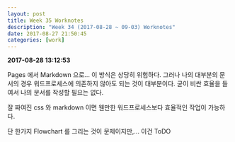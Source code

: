 ```yaml
---
layout: post
title: Week 35 Worknotes
description: "Week 34 (2017-08-28 ~ 09-03) Worknotes"
date: 2017-08-27 21:50:45
categories: [work]
---
```

**2017-08-28 13:12:53**

Pages 에서 Markdown 으로...
이 방식은 상당히 위험하다. 그러나 나의 대부분의 문서의 경우 워드프로세스에 의존하지 않아도 되는 것이 대부분이다.
굳이 비싼 효율을 들여서 나의 문서를 작성할 필요는 없다.

잘 짜여진 css 와 markdown 이면 웬만한 워드프로세스보다 효율적인 작업이 가능하다.

단 한가지 Flowchart 를 그리는 것이 문제이지만,...
이건 ToDO 



